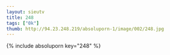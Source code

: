 ```yaml
--- 
layout: sieutv
title: 248
tags: ["0k"]
thumb: http://94.23.248.219/absoluporn-1/image/002/248.jpg
---
```

{% include absoluporn key="248" %} 
